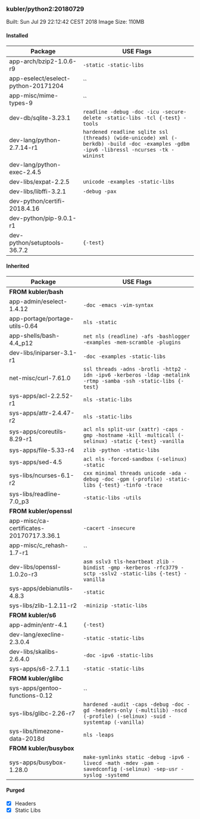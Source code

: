 ### kubler/python2:20180729

Built: Sun Jul 29 22:12:42 CEST 2018
Image Size: 110MB

#### Installed
Package | USE Flags
--------|----------
app-arch/bzip2-1.0.6-r9 | `-static -static-libs`
app-eselect/eselect-python-20171204 | ``
app-misc/mime-types-9 | ``
dev-db/sqlite-3.23.1 | `readline -debug -doc -icu -secure-delete -static-libs -tcl {-test} -tools`
dev-lang/python-2.7.14-r1 | `hardened readline sqlite ssl (threads) (wide-unicode) xml (-berkdb) -build -doc -examples -gdbm -ipv6 -libressl -ncurses -tk -wininst`
dev-lang/python-exec-2.4.5 | ` `
dev-libs/expat-2.2.5 | `unicode -examples -static-libs`
dev-libs/libffi-3.2.1 | `-debug -pax`
dev-python/certifi-2018.4.16 | ` `
dev-python/pip-9.0.1-r1 | ` `
dev-python/setuptools-36.7.2 | `{-test}`
#### Inherited
Package | USE Flags
--------|----------
**FROM kubler/bash** |
app-admin/eselect-1.4.12 | `-doc -emacs -vim-syntax`
app-portage/portage-utils-0.64 | `nls -static`
app-shells/bash-4.4_p12 | `net nls (readline) -afs -bashlogger -examples -mem-scramble -plugins`
dev-libs/iniparser-3.1-r1 | `-doc -examples -static-libs`
net-misc/curl-7.61.0 | `ssl threads -adns -brotli -http2 -idn -ipv6 -kerberos -ldap -metalink -rtmp -samba -ssh -static-libs {-test}`
sys-apps/acl-2.2.52-r1 | `nls -static-libs`
sys-apps/attr-2.4.47-r2 | `nls -static-libs`
sys-apps/coreutils-8.29-r1 | `acl nls split-usr (xattr) -caps -gmp -hostname -kill -multicall (-selinux) -static {-test} -vanilla`
sys-apps/file-5.33-r4 | `zlib -python -static-libs`
sys-apps/sed-4.5 | `acl nls -forced-sandbox (-selinux) -static`
sys-libs/ncurses-6.1-r2 | `cxx minimal threads unicode -ada -debug -doc -gpm (-profile) -static-libs {-test} -tinfo -trace`
sys-libs/readline-7.0_p3 | `-static-libs -utils`
**FROM kubler/openssl** |
app-misc/ca-certificates-20170717.3.36.1 | `-cacert -insecure`
app-misc/c_rehash-1.7-r1 | ``
dev-libs/openssl-1.0.2o-r3 | `asm sslv3 tls-heartbeat zlib -bindist -gmp -kerberos -rfc3779 -sctp -sslv2 -static-libs {-test} -vanilla`
sys-apps/debianutils-4.8.3 | `-static`
sys-libs/zlib-1.2.11-r2 | `-minizip -static-libs`
**FROM kubler/s6** |
app-admin/entr-4.1 | `{-test}`
dev-lang/execline-2.3.0.4 | `-static -static-libs`
dev-libs/skalibs-2.6.4.0 | `-doc -ipv6 -static-libs`
sys-apps/s6-2.7.1.1 | `-static -static-libs`
**FROM kubler/glibc** |
sys-apps/gentoo-functions-0.12 | ``
sys-libs/glibc-2.26-r7 | `hardened -audit -caps -debug -doc -gd -headers-only (-multilib) -nscd (-profile) (-selinux) -suid -systemtap (-vanilla)`
sys-libs/timezone-data-2018d | `nls -leaps`
**FROM kubler/busybox** |
sys-apps/busybox-1.28.0 | `make-symlinks static -debug -ipv6 -livecd -math -mdev -pam -savedconfig (-selinux) -sep-usr -syslog -systemd`
#### Purged
- [x] Headers
- [x] Static Libs

